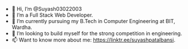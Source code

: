 - 👋 Hi, I’m @Suyash03022003
- 👀 I’m a Full Stack Web Developer.
- 🌱 I’m currently pursuing my B.Tech in Computer Engineering at BIT, Wardha.
- 💞️ I’m looking to build myself for the strong competition in engineering.
- 📫 Want to know more about me: https://linktr.ee/suyashpatalbansi.

<!---
Suyash03022003/Suyash03022003 is a ✨ special ✨ repository because its `README.md` (this file) appears on your GitHub profile.
You can click the Preview link to take a look at your changes.
--->
